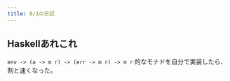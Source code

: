 ```yaml
---
title: 8/1の日記
---
```


## Haskellあれこれ

`env -> (a -> m r) -> (err -> m r) -> m r` 的なモナドを自分で実装したら、割と速くなった。
